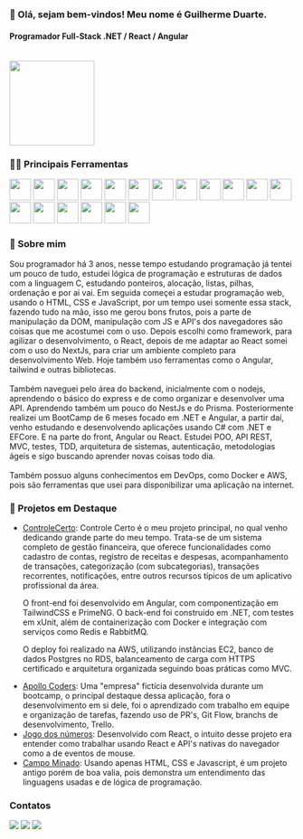 <h3 align="start">👋 Olá, sejam bem-vindos! Meu nome é Guilherme Duarte.</h3>
<h4>Programador Full-Stack .NET / React / Angular</h4>
<br>

<a href="https://github.com/anuraghazra/convoychat">
  <img height=150 align="center" src="https://github-readme-stats.vercel.app/api/top-langs/?username=GuiDuarte07&theme=radical&layout=compact" />
</a>
<br>

<h3 align="start">👩‍💻 Principais Ferramentas</h3>

<div style="display: inline_block">
  <img height=38 src="https://cdn.jsdelivr.net/gh/devicons/devicon@latest/icons/html5/html5-original.svg" />
  <img height=38 src="https://cdn.jsdelivr.net/gh/devicons/devicon@latest/icons/css3/css3-original.svg" />
  <img height=38 src="https://cdn.jsdelivr.net/gh/devicons/devicon@latest/icons/tailwindcss/tailwindcss-original.svg" />
  <img height=38 src="https://cdn.jsdelivr.net/gh/devicons/devicon@latest/icons/javascript/javascript-original.svg" />
  <img height=38 src="https://cdn.jsdelivr.net/gh/devicons/devicon@latest/icons/typescript/typescript-plain.svg" />
  <img height=38 src="https://cdn.jsdelivr.net/gh/devicons/devicon@latest/icons/react/react-original-wordmark.svg" />
  <img height=38 src="https://cdn.jsdelivr.net/gh/devicons/devicon@latest/icons/nextjs/nextjs-original.svg" />
  <img height=38 src="https://cdn.jsdelivr.net/gh/devicons/devicon@latest/icons/angular/angular-original.svg" />

  <img height=38 src="https://cdn.jsdelivr.net/gh/devicons/devicon@latest/icons/csharp/csharp-original.svg" />
  <img height=38 src="https://cdn.jsdelivr.net/gh/devicons/devicon@latest/icons/dot-net/dot-net-plain.svg" />
  <img height=38 src="https://cdn.jsdelivr.net/gh/devicons/devicon@latest/icons/nodejs/nodejs-original.svg" />
  <img height=38 src="https://cdn.jsdelivr.net/gh/devicons/devicon@latest/icons/nestjs/nestjs-original.svg" />
  <img height=38 src="https://cdn.jsdelivr.net/gh/devicons/devicon@latest/icons/prisma/prisma-original.svg" />
  <img height=38 src="https://cdn.jsdelivr.net/gh/devicons/devicon@latest/icons/postgresql/postgresql-original.svg" />
  <img height=38 src="https://cdn.jsdelivr.net/gh/devicons/devicon@latest/icons/microsoftsqlserver/microsoftsqlserver-original-wordmark.svg" />

  
  <img height=38 src="https://cdn.jsdelivr.net/gh/devicons/devicon@latest/icons/amazonwebservices/amazonwebservices-original-wordmark.svg" />          
  <img height=38 src="https://cdn.jsdelivr.net/gh/devicons/devicon@latest/icons/docker/docker-plain.svg" />
  <img height=38 src="https://cdn.jsdelivr.net/gh/devicons/devicon@latest/icons/rabbitmq/rabbitmq-original.svg" />
</div>

<h3 align="start">👦 Sobre mim</h3>
Sou programador há 3 anos, nesse tempo estudando programação já tentei um pouco de tudo, estudei lógica de programação e estruturas de dados com a linguagem C, estudando ponteiros, alocação, listas, pilhas, ordenação e por ai vai. 
Em seguida começei a estudar programação web, usando o HTML, CSS e JavaScript, por um tempo usei somente essa stack, fazendo tudo na mão, isso me gerou bons frutos, pois a parte de manipulação da DOM, manipulação com JS e API's
dos navegadores são coisas que me acostumei com o uso. Depois escolhi como framework, para agilizar o desenvolvimento, o React, depois de me adaptar ao React somei com o uso do NextJs, para criar um ambiente completo para desenvolvimento Web.
Hoje também uso ferramentas como o Angular, tailwind e outras bibliotecas.
<br><br>
Também naveguei pelo área do backend, inicialmente com o nodejs, aprendendo o básico do express e de como organizar e desenvolver uma API. Aprendendo também um pouco do NestJs e do Prisma.
Posteriormente realizei um BootCamp de 6 meses focado em .NET e Angular, a partir daí, venho estudando e desenvolvendo aplicações usando C# com .NET e EFCore. E na parte do front,  Angular ou React. Estudei POO, API REST, MVC, testes, TDD, arquitetura de sistemas, autenticação, metodologias ágeis e sigo buscando aprender novas coisas todo dia.
<br><br>
Também possuo alguns conhecimentos em DevOps, como Docker e AWS, pois são ferramentas que usei para disponibilizar uma aplicação na internet.

<h3 align="start">🚀 Projetos em Destaque</h3>
<ul>
  <li><a href="https://www.controlecerto.online" target="_blank">ControleCerto</a>: Controle Certo é o meu projeto principal, no qual venho dedicando grande parte do meu tempo. Trata-se de um sistema completo de gestão financeira, que oferece funcionalidades como cadastro de contas, registro de receitas e despesas, acompanhamento de transações, categorização (com subcategorias), transações recorrentes, notificações, entre outros recursos típicos de um aplicativo profissional da área.

O front-end foi desenvolvido em Angular, com componentização em TailwindCSS e PrimeNG. O back-end foi construído em .NET, com testes em xUnit, além de containerização com Docker e integração com serviços como Redis e RabbitMQ.

O deploy foi realizado na AWS, utilizando instâncias EC2, banco de dados Postgres no RDS, balanceamento de carga com HTTPS certificado e arquitetura organizada seguindo boas práticas como MVC.</li>

  <li><a href="https://github.com/Apollo-Coders" target="_blank">Apollo Coders</a>: Uma "empresa" fictícia desenvolvida durante um bootcamp, o princípal destaque dessa aplicação, fora o desenvolvimento em si dele, foi o aprendizado com trabalho em equipe e organização de tarefas, fazendo uso de PR's, Git Flow, branchs de desenvolvimento, Trello.</li>
  
  <li><a href="https://github.com/GuiDuarte07/Jogo-dos-numeros" target="_blank">Jogo dos números</a>: Desenvolvido com React, o intuito desse projeto era entender como trabalhar usando React e API's nativas do navegador como a de eventos de mouse.</li>
  
  <li><a href="https://github.com/GuiDuarte07/Minesweeper" target="_blank">Campo Minado</a>: Usando apenas HTML, CSS e Javascript, é um projeto antigo porém de boa valia, pois demonstra um entendimento das linguagens usadas e de lógica de programação.</li>
</ul>


<h3 align="start">Contatos</h3>
<div style="display: inline_block">
  <a href="https://www.linkedin.com/in/guilduarte07/" target="_blank"><img src="https://img.shields.io/badge/LinkedIn-0077B5?style=for-the-badge&logo=linkedin&logoColor=white"></a>
  <a href="mailto:guilduart.abr@gmail.com" target="_blank"><img src="https://img.shields.io/badge/Gmail-D14836?style=for-the-badge&logo=gmail&logoColor=white"></a>
  <a href="https://portfolio-guiduarte07.vercel.app" target="_blank"><img src="https://img.shields.io/badge/Portfolio-%23000000.svg?style=for-the-badge&logo=firefox&logoColor=#FF7139"></a>
</div>
